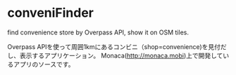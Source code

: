 conveniFinder
=============

find convenience store by Overpass API, show it on OSM tiles.

Overpass APIを使って周囲1kmにあるコンビニ（shop=convenience)を見付だし、表示するアプリケーション。
Monaca(http://monaca.mobi)上で開発しているアプリのソースです。

